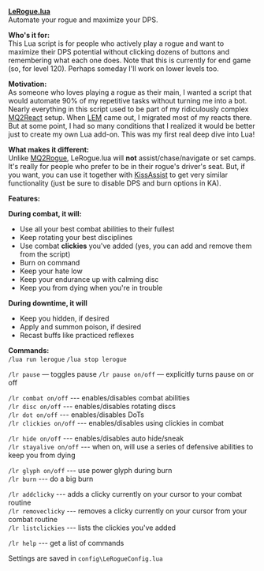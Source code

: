 **[LeRogue.lua](https://www.redguides.com/community/resources/lerogue-lua.2676/ "LeRogue.lua")**\
Automate your rogue and maximize your DPS.

**Who's it for:**\
This Lua script is for people who actively play a rogue and want to maximize their DPS potential without clicking dozens of buttons and remembering what each one does. Note that this is currently for end game (so, for level 120). Perhaps someday I'll work on lower levels too.

**Motivation:**\
As someone who loves playing a rogue as their main, I wanted a script that would automate 90% of my repetitive tasks without turning me into a bot. Nearly everything in this script used to be part of my ridiculously complex [MQ2React](https://www.redguides.com/community/resources/mq2react.1599/ "MQ2React") setup. When [LEM](https://www.redguides.com/community/resources/mighty-lua-event-manager.2539/ "(Mighty) Lua Events Manager") came out, I migrated most of my reacts there. But at some point, I had so many conditions that I realized it would be better just to create my own Lua add-on. This was my first real deep dive into Lua!

**What makes it different:**\
Unlike [MQ2Rogue](https://www.redguides.com/community/resources/mq2rogue.1084/ "MQ2Rogue"), LeRogue.lua will **not** assist/chase/navigate or set camps. It's really for people who prefer to be in their rogue's driver's seat. But, if you want, you can use it together with [KissAssist](https://www.redguides.com/wiki/KissAssist "kissassist") to get very similar functionality (just be sure to disable DPS and burn options in KA).

**Features:**

**During combat, it will:**

-   Use all your best combat abilities to their fullest
-   Keep rotating your best disciplines
-   Use combat **clickies** you've added (yes, you can add and remove them from the script)
-   Burn on command
-   Keep your hate low
-   Keep your endurance up with calming disc
-   Keep you from dying when you're in trouble

**During downtime, it will**

-   Keep you hidden, if desired
-   Apply and summon poison, if desired
-   Recast buffs like practiced reflexes

**Commands:**\
`/lua run lerogue`
`/lua stop lerogue`

`/lr pause` — toggles pause
`/lr pause on/off` — explicitly turns pause on or off

`/lr combat on/off` --- enables/disables combat abilities\
`/lr disc on/off` --- enables/disables rotating discs\
`/lr dot on/off` --- enables/disables DoTs\
`/lr clickies on/off` --- enables/disables using clickies in combat

`/lr hide on/off` --- enables/disables auto hide/sneak\
`/lr stayalive on/off` --- when on, will use a series of defensive abilities to keep you from dying

`/lr glyph on/off` --- use power glyph during burn\
`/lr burn` --- do a big burn

`/lr addclicky` --- adds a clicky currently on your cursor to your combat routine\
`/lr removeclicky` --- removes a clicky currently on your cursor from your combat routine\
`/lr listclickies` --- lists the clickies you've added

`/lr help` --- get a list of commands

Settings are saved in `config\LeRogueConfig.lua`

